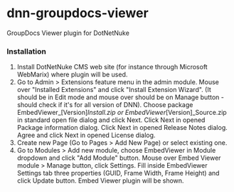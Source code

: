 dnn-groupdocs-viewer
====================

GroupDocs Viewer plugin for DotNetNuke


### Installation


1. Install DotNetNuke CMS web site (for instance through Microsoft WebMarix) where plugin will be used.
2. Go to Admin > Extensions feature menu in the admin module. Mouse over "Installed Extensions" and click "Install Extension Wizard". (It should be in Edit mode and mouse over should be on Manage button - should check if it's for all version of DNN). Choose package EmbedViewer_[Version]_Install.zip or EmbedViewer_[Version]_Source.zip in standard open file dialog and click Next. Click Next in opened Package information dialog. Click Next in opened Release Notes dialog. Agree and click Next in opened License dialog.
3. Create new Page (Go to Pages > Add New Page) or select existing one.
4. Go to Modules > Add new module, choose EmbedViewer in Module dropdown and click "Add Module" button.
Mouse over Embed Viewer module > Manage button, click Settings. Fill inside EmbedViewer Settings tab three properties (GUID, Frame Width, Frame Height) and click Update button. Embed Viewer plugin will be shown.